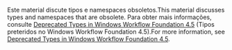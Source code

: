 <span data-ttu-id="9e65b-101">Este material discute tipos e namespaces obsoletos.</span><span class="sxs-lookup"><span data-stu-id="9e65b-101">This material discusses types and namespaces that are obsolete.</span></span> <span data-ttu-id="9e65b-102">Para obter mais informações, consulte [Deprecated Types in Windows Workflow Foundation 4.5](http://aka.ms/wfdeprecatedtypes) (Tipos preteridos no Windows Workflow Foundation 4.5).</span><span class="sxs-lookup"><span data-stu-id="9e65b-102">For more information, see [Deprecated Types in Windows Workflow Foundation 4.5](http://aka.ms/wfdeprecatedtypes).</span></span>